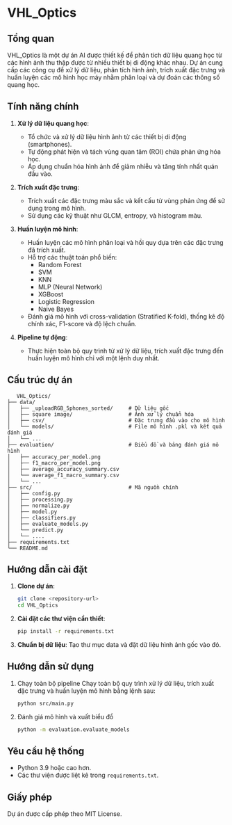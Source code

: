 # VHL_Optics

## Tổng quan

VHL_Optics là một dự án AI được thiết kế để phân tích dữ liệu quang học từ các hình ảnh thu thập được từ nhiều thiết bị di động khác nhau. Dự án cung cấp các công cụ để xử lý dữ liệu, phân tích hình ảnh, trích xuất đặc trưng và huấn luyện các mô hình học máy nhằm phân loại và dự đoán các thông số quang học.

## Tính năng chính

1. **Xử lý dữ liệu quang học**:
   - Tổ chức và xử lý dữ liệu hình ảnh từ các thiết bị di động (smartphones). 
   - Tự động phát hiện và tách vùng quan tâm (ROI) chứa phản ứng hóa học.
   - Áp dụng chuẩn hóa hình ảnh để giảm nhiễu và tăng tính nhất quán đầu vào.

2. **Trích xuất đặc trưng**:
   - Trích xuất các đặc trưng màu sắc và kết cấu từ vùng phản ứng để sử dụng trong mô hình.
   - Sử dụng các kỹ thuật như GLCM, entropy, và histogram màu.

3. **Huấn luyện mô hình**:
   - Huấn luyện các mô hình phân loại và hồi quy dựa trên các đặc trưng đã trích xuất.
   - Hỗ trợ các thuật toán phổ biến:
        + Random Forest
        + SVM
        + KNN
        + MLP (Neural Network)
        + XGBoost
        + Logistic Regression
        + Naive Bayes
   - Đánh giá mô hình với cross-validation (Stratified K-fold), thống kê độ chính xác, F1-score và độ lệch chuẩn.
   
4. **Pipeline tự động**:
   - Thực hiện toàn bộ quy trình từ xử lý dữ liệu, trích xuất đặc trưng đến huấn luyện mô hình chỉ với một lệnh duy nhất.

## Cấu trúc dự án
```
   VHL_Optics/
├── data/
│   ├── _uploadRGB_5phones_sorted/     # Dữ liệu gốc
│   ├── square image/                  # Ảnh xử lý chuẩn hóa
│   ├── csv/                           # Đặc trưng đầu vào cho mô hình
│   └── models/                        # File mô hình .pkl và kết quả đánh giá
│   └── ...
├── evaluation/                        # Biểu đồ và bảng đánh giá mô hình
│   ├── accuracy_per_model.png
│   ├── f1_macro_per_model.png
│   ├── average_accuracy_summary.csv
│   └── average_f1_macro_summary.csv
│   └── ...
├── src/                               # Mã nguồn chính
│   ├── config.py
│   ├── processing.py
│   ├── normalize.py
│   ├── model.py
│   ├── classifiers.py
│   ├── evaluate_models.py
│   └── predict.py
│   └── ....
├── requirements.txt
└── README.md
```
## Hướng dẫn cài đặt

1. **Clone dự án**:
   ```bash
   git clone <repository-url>
   cd VHL_Optics
   ```
2. **Cài đặt các thư viện cần thiết**:
   ```bash
   pip install -r requirements.txt
   ```
3. **Chuẩn bị dữ liệu**:
   Tạo thư mục data và đặt dữ liệu hình ảnh gốc vào đó.

## Hướng dẫn sử dụng
1. Chạy toàn bộ pipeline
   Chạy toàn bộ quy trình xử lý dữ liệu, trích xuất đặc trưng và huấn luyện mô hình bằng lệnh sau:
   ```bash
   python src/main.py
   ```
2. Đánh giá mô hình và xuất biểu đồ
      ```bash
      python -m evaluation.evaluate_models
      ```

## Yêu cầu hệ thống
 - Python 3.9 hoặc cao hơn.
 - Các thư viện được liệt kê trong `requirements.txt`.

## Giấy phép
Dự án được cấp phép theo MIT License.
